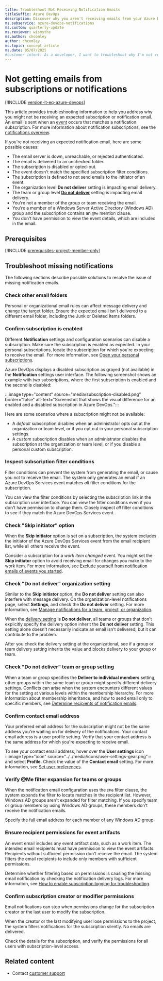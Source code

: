 ```yaml
---
title: Troubleshoot Not Receiving Notification Emails
titleSuffix: Azure DevOps
description: Discover why you aren't receiving emails from your Azure DevOps notification subscriptions and fix the problem.
ms.subservice: azure-devops-notifications
ms.custom: quarterly-update
ms.reviewer: wismythe
ms.author: chcomley
author: chcomley
ms.topic: concept-article
ms.date: 05/07/2025
#customer intent: As a developer, I want to troubleshoot why I'm not receiving emails from my notification subscriptions so I can fix the problem.
---
```


# Not getting emails from subscriptions or notifications

[!INCLUDE [version-lt-eq-azure-devops](../../includes/version-lt-eq-azure-devops.md)]

This article provides troubleshooting information to help you address why you might not be receiving an expected subscription or notification email. An email is sent when an [event](oob-supported-event-types.md) occurs that matches a notification subscription. For more information about notification subscriptions, see the [notifications overview](about-notifications.md).

If you're not receiving an expected notification email, here are some possible causes:

* The email server is down, unreachable, or rejected authenticated.
* The email is delivered to an unchecked folder.
* The subscription is disabled or opted-out.
* The event doesn't match the specified subscription filter conditions.
* The subscription is defined to not send emails to the initiator of an event.
* The organization level **Do not deliver** setting is impacting email delivery.
* The team or group level [**Do not deliver**](#check-do-not-deliver-setting-for-your-team-or-group) setting is impacting email delivery.
* You're not a member of the group or team receiving the email.
* You're a member of a Windows Server Active Directory (Windows AD) group and the subscription contains an `@Me` mention clause.
* You don't have permission to view the event details, which are included in the email.

## Prerequisites

[!INCLUDE [prerequisites-project-member-only](../../includes/prerequisites-project-member-only.md)]

## Troubleshoot missing notifications

The following sections describe possible solutions to resolve the issue of missing notification emails.

### Check other email folders

Personal or organizational email rules can affect message delivery and change the target folder. Ensure the expected email isn't delivered to a different email folder, including the Junk or Deleted Items folders.

### Confirm subscription is enabled

Different **Notification** settings and configuration scenarios can disable a subscription. Make sure the subscription is enabled as expected. In your personal subscriptions, locate the subscription for which you're expecting to receive the email. For more information, see [Open your personal subscriptions](navigating-the-ui.md#open-person-level).

Azure DevOps displays a disabled subscription as grayed (not available) in the **Notification** settings user interface. The following screenshot shows an example with two subscriptions, where the first subscription is enabled and the second is disabled:

:::image type="content" source="media/subscription-disabled.png" border="false" alt-text="Screenshot that shows the visual difference for an enabled and a disabled subscription in Azure DevOps.":::

Here are some scenarios where a subscription might not be available:

- A _default_ subscription disables when an administrator opts out at the organization or team level, or if you opt out in your personal subscription settings.
- A _custom_ subscription disables when an administrator disables the subscription at the organization or team level, or if you disable a personal custom subscription.

### Inspect subscription filter conditions

Filter conditions can prevent the system from generating the email, or cause you not to receive the email. The system only generates an email if an Azure DevOps Services event matches _all_ filter conditions for the subscription.

You can view the filter conditions by selecting the subscription link in the subscription user interface. You can view the filter conditions even if you don't have permission to change them. Closely inspect _all_ filter conditions to see if they match the Azure DevOps Services event.

### Check "Skip initiator" option

When the **Skip initiator** option is set on a subscription, the system excludes the initiator of the Azure DevOps Services event from the email recipient list, while all others receive the event.

Consider a subscription for a _work item changed_ event. You might set the **Skip initiator** option to avoid receiving email for changes you make to the work item. For more information, see [Exclude yourself from notification emails of events you started](exclude-self-from-email.md).

### Check "Do not deliver" organization setting

Similar to the **Skip initiator** option, the **Do not deliver** setting can also interfere with message delivery. On the organization-level notifications page, select **Settings**, and check the **Do not deliver** setting. For more information, see [Manage notifications for a team, project, or organization](manage-team-group-global-organization-notifications.md).

When the [delivery setting](#check-do-not-deliver-setting-for-your-team-or-group) is **Do not deliver**, all teams or groups that don't explicitly specify the delivery option inherit the **Do not deliver** setting. This setting alone doesn't necessarily indicate an email isn't delivered, but it can contribute to the problem.

After you check the delivery setting at the organizational, see if a group or team delivery setting inherits the value and blocks delivery to your group or team.

### Check "Do not deliver" team or group setting

When a team or group specifies the **Deliver to individual members** setting, other groups within the same team or group might specify different delivery settings. Conflicts can arise when the system encounters different values for the setting at various levels within the membership hierarchy. For more information about membership inheritance, and how to send email only to specific members, see [Determine recipients of notification emails](concepts-email-recipients.md).

### Confirm contact email address

Your preferred email address for the subscription might not be the same address you're waiting on for delivery of the notifications. Your contact email address is a user profile setting. Verify that your contact address is the same address for which you're expecting to receive email.

To see your contact email address, hover over the **User settings** icon :::image type="icon" source="../../media/icons/user-settings-gear.png"::: and select **Profile**. Check the value of the **Contact email** setting. For more information, see [Set user preferences](../../organizations/settings/set-your-preferences.md).

### Verify @Me filter expansion for teams or groups

When the notification email configuration uses the `@Me` filter clause, the system expands the filter to locate matches in the recipient list. However, Windows AD groups aren't expanded for filter matching. If you specify team or group members by using Windows AD groups, these members don't receive the notification emails.

Specify the full email address for each member of any Windows AD group.

### Ensure recipient permissions for event artifacts

An event email includes any event artifact data, such as a work item. The intended email recipients must have permission to view the event artifacts. Recipients without sufficient permission don't receive the email. The system filters the email recipients to include only members with sufficient permissions.

Determine whether filtering based on permissions is causing the missing email notification by checking the notification delivery logs. For more information, see [How to enable subscription logging for troubleshooting](use-subscription-logging.md).

### Confirm subscription creator or modifier permissions

Email notifications can stop when permissions change for the subscription creator or the last user to modify the subscription.

When the creator or the last modifying user lose permissions to the project, the system filters notifications for the subscription silently. No emails are delivered.

Check the details for the subscription, and verify the permissions for all users with subscription-level access.

## Related content

- Contact [customer support](../../user-guide/provide-feedback.md)